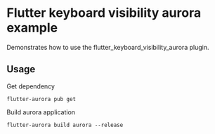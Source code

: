 # Flutter keyboard visibility aurora example

Demonstrates how to use the flutter_keyboard_visibility_aurora plugin.

## Usage

Get dependency

```shell
flutter-aurora pub get
```

Build aurora application

```shell
flutter-aurora build aurora --release
```
